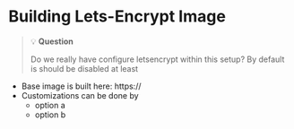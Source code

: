 # Building Lets-Encrypt Image

> :bulb: **Question**
>
> Do we really have configure letsencrypt within this setup?
> By default is should be disabled at least

* Base image is built here: https://
* Customizations can be done by 
  * option a
  * option b